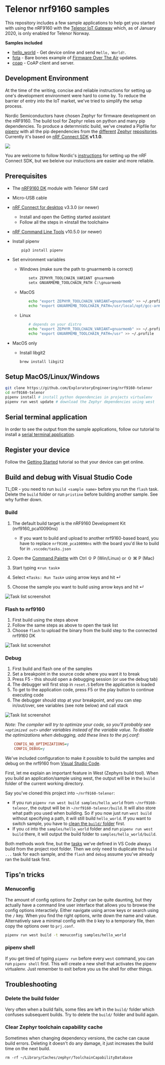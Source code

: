 # Telenor nrf9160 samples

This repository includes a few sample applications to help get you started with using the nRF9160 with the [Telenor IoT Gateway][7] which, as of January 2020, is only enabled for Telenor Norway.

**Samples included**
- [hello_world](samples/hello_world) - Get device online and send `Hello, World!`.
- [fota](samples/fota) - Bare bones example of [Firmware Over The Air][8] updates.
- [coap](samples/coap) - CoAP client and server.

## Development Environment

At the time of the writing, concise and reliable instructions for setting up one's development environment were hard to come by. To reduce the barrier of entry into the IoT market, we've tried to simplify the setup process.

Nordic Semiconductors have chosen Zephyr for firmware development on the nRF9160. The build tool for Zephyr relies on python and many pip dependencies. To produce a determnistic build, we've created a Pipfile for [pipenv][1] with
all the pip dependencies from the [different][2] [Zephyr][3] [repositories][4]. Currently it's based on [nRF Connect SDK][5] **v1.1.0**.

![](https://github.com/ExploratoryEngineering/nrf9160-telenor/workflows/Build%20Samples/badge.svg)

You are welcome to follow Nordic's [instructions][6] for setting up the nRF Connect SDK, but we beleive our instuctions are easier and more reliable.

## Prerequisites

* The [nRF9160 DK](https://shop.exploratory.engineering/collections/nb-iot/products/nrf9160-dev-kit) module with Telenor SIM card
* Micro-USB cable
* [nRF Connect for desktop](https://www.nordicsemi.com/Software-and-tools/Development-Tools/nRF-Connect-for-desktop) v3.3.0 (or newer)
    * Install and open the Getting started assistant
    * Follow all the steps in «Install the toolchain»

* [nRF Command Line Tools](https://www.nordicsemi.com/Software-and-tools/Development-Tools/nRF-Command-Line-Tools) v10.5.0 (or newer)

* Install pipenv

    ```sh
        pip3 install pipenv
    ```

* Set environment variables
    * Windows (make sure the path to gnuarmemb is correct)

        ```bat
            setx ZEPHYR_TOOLCHAIN_VARIANT gnuarmemb
            setx GNUARMEMB_TOOLCHAIN_PATH C:\gnuarmemb
        ````
    
    * MacOS

        ```sh
            echo "export ZEPHYR_TOOLCHAIN_VARIANT=gnuarmemb" >> ~/.profile
            echo "export GNUARMEMB_TOOLCHAIN_PATH=/usr/local/opt/gcc-arm-none-eabi" >> ~/.profile
        ```
    
    * Linux

        ```sh
            # depends on your distro
            echo "export ZEPHYR_TOOLCHAIN_VARIANT=gnuarmemb" >> ~/.profile
            echo "export GNUARMEMB_TOOLCHAIN_PATH=/usr" >> ~/.profile
        ```

* MacOS only
    * Install libgit2

        `brew install libgit2`


## Setup MacOS/Linux/Windows

```sh
git clone https://github.com/ExploratoryEngineering/nrf9160-telenor
cd nrf9160-telenor
pipenv install # install python dependencies in projects virtualenv
pipenv run west update # download the Zephyr dependencies using west
```

## Serial terminal application

In order to see the output from the sample applications, follow our tutorial to install a [serial terminal application](https://docs.nbiot.engineering/tutorials/interactive-terminal.html#serial-terminal-application).

## Register your device

Follow the [Getting Started](https://docs.nbiot.engineering/tutorials/getting-started.html) tutorial so that your device can get online.

## Build and debug with Visual Studio Code

TL;DR - you need to run `build <sample name>` before you run the `flash` task. Delete the `build` folder or run `pristine` before building another sample. See why further down.

### Build

1. The default build target is the nRF9160 Development Kit (nrf9160_pca10090ns)

    * If you want to build and upload to another nrf9160-based board, you have to replace `nrf9160_pca10090ns` with the board you'd like to build for in `.vscode/tasks.json`

1. Open the [Command Palette](https://code.visualstudio.com/docs/getstarted/tips-and-tricks#_command-palette) with <key>Ctrl ⇧ P</key> (Win/Linux) or <key>⇧ ⌘ P</key> (Mac)
1. Start typing «`run task`»
1. Select «`Tasks: Run Task`» using arrow keys and hit <key>↵</key>
1. Choose the sample you want to build using arrow keys and hit <key>↵</key>

![Task list screenshot](img/build.gif)

### Flash to nrf9160

1. First build using the steps above
1. Follow the same steps as above to open the task list
1. Choose `flash` to upload the binary from the build step to the connected nrf9160 DK

![Task list screenshot](img/flash.gif)

### Debug

1. First build and flash one of the samples
1. Set a breakpoint in the source code where you want it to break
1. Press <key>F5</key> - this should open a debugging session (or use the debug tab)
1. The debugger will first stop in `reset.S` before the application is loaded
1. To get to the application code, press <key>F5</key> or the play button to continue executing code
1. The debugger should stop at your breakpoint, and you can step in/out/over, see variables (see note below) and call stack

![Task list screenshot](img/debug.gif)

_Note: The compiler will try to optimize your code, so you'll probably see `<optimized out>` under variables instead of the variable value. To disable the optimizations when debugging, add these lines to the prj.conf:_

```ini
    CONFIG_NO_OPTIMIZATIONS=y
    CONFIG_DEBUG=y
```

We've included configuration to make it possible to build the samples and debug on the nrf9160 from [Visual Studio Code](https://code.visualstudio.com/).

First, let me explain an important feature in West (Zephyrs build tool). When you build an application/sample using west, the output will be in the `build` folder of the current working directory.

Say you've cloned this project into `~/nrf9160-telenor`:
* If you run `pipenv run west build samples/hello_world` from `~/nrf9160-telenor`, the output will be in `~/nrf9160-telenor/build`. It will also store what path you used when building. So if you now just run `west build` without specifying a path, it will still build `hello_world`. If you want to switch sample, you have to [clean the `build/` folder](#clean-build-folder) first.
* If you `cd` into the `samples/hello_world` folder and run `pipenv run west build` there, it will output the build folder to `samples/hello_world/build`.

Both methods work fine, but the [tasks](https://code.visualstudio.com/docs/editor/tasks) we've defined in VS Code always build from the project root folder. Then we only need to duplicate the `build ...` task for each sample, and the `flash` and `debug` assume you've already ran the build task first.

## Tips'n tricks

### Menuconfig

The amount of config options for Zephyr can be quite daunting, but they actually have a command line user interface that allows you to browse the config options interactiely. Either navigate using arrow keys or search using the <key>`/`</key> key. When you find the right options, write down the name and value. Alternatively save a minimal config with the <key>`D`</key> key to a temporary file, then copy the options over to `prj.conf`.

```sh
pipenv run west build -t menuconfig samples/hello_world
```

### pipenv shell

If you get tired of typing `pipenv run` before every `west` command, you can run `pipenv shell` first. This will create a new shell that activates the pipenv virtualenv. Just remember to exit before you us the shell for other things.

## Troubleshooting

### Delete the build folder

Very often when a build fails, some files are left in the `build/` folder which confuses subsequent builds. Try to delete the `build/` folder and build again.

### Clear Zephyr toolchain capability cache

Sometimes when changing dependency versions, the cache can cause build errors.
Deleting it doesn't do any damage, it just increases the build time on the next
build.

    rm -rf ~/Library/Caches/zephyr/ToolchainCapabilityDatabase

[1]: https://pipenv-fork.readthedocs.io/en/latest/
[2]: https://github.com/NordicPlayground/fw-nrfconnect-nrf/blob/master/scripts/requirements.txt
[3]: https://github.com/NordicPlayground/fw-nrfconnect-zephyr/blob/master/scripts/requirements.txt
[4]: https://github.com/NordicPlayground/fw-nrfconnect-mcuboot/blob/master/scripts/requirements.txt
[5]: https://github.com/NordicPlayground/fw-nrfconnect-zephyr
[6]: https://www.nordicsemi.com/Software-and-Tools/Software/nRF-Connect-SDK
[7]: https://nbiot.engineering/
[8]: https://blog.exploratory.engineering/post/something-in-the-air/
